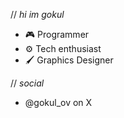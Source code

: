 // _hi im gokul_

- 🎮 Programmer
- ⚙️ Tech enthusiast
- 🖌️ Graphics Designer

// _social_

- @gokul_ov on X
